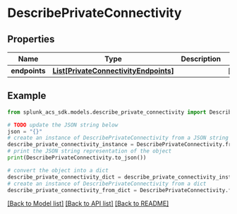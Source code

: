 # DescribePrivateConnectivity


## Properties

Name | Type | Description | Notes
------------ | ------------- | ------------- | -------------
**endpoints** | [**List[PrivateConnectivityEndpoints]**](PrivateConnectivityEndpoints.md) |  | [optional] 

## Example

```python
from splunk_acs_sdk.models.describe_private_connectivity import DescribePrivateConnectivity

# TODO update the JSON string below
json = "{}"
# create an instance of DescribePrivateConnectivity from a JSON string
describe_private_connectivity_instance = DescribePrivateConnectivity.from_json(json)
# print the JSON string representation of the object
print(DescribePrivateConnectivity.to_json())

# convert the object into a dict
describe_private_connectivity_dict = describe_private_connectivity_instance.to_dict()
# create an instance of DescribePrivateConnectivity from a dict
describe_private_connectivity_from_dict = DescribePrivateConnectivity.from_dict(describe_private_connectivity_dict)
```
[[Back to Model list]](../README.md#documentation-for-models) [[Back to API list]](../README.md#documentation-for-api-endpoints) [[Back to README]](../README.md)


